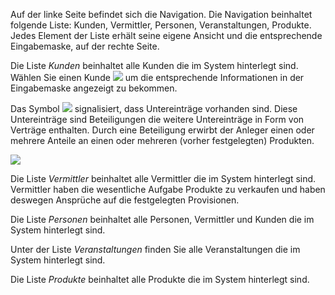 Auf der linke Seite befindet sich die Navigation.
Die Navigation beinhaltet folgende Liste: Kunden, Vermittler, Personen, Veranstaltungen, Produkte.
Jedes Element der Liste erhält seine eigene Ansicht und die entsprechende Eingabemaske, auf der rechte Seite.

Die Liste *Kunden* beinhaltet alle Kunden die im System hinterlegt sind. 
Wählen Sie einen Kunde ![](http://xpecto.github.io/docs/img/img_1461052236655.png) um die entsprechende Informationen in der Eingabemaske angezeigt zu bekommen.

Das Symbol ![](http://xpecto.github.io/docs/img/img_1443183010492.png) signalisiert, dass Untereinträge vorhanden sind. Diese Untereinträge sind Beteiligungen die weitere Untereinträge in Form von Verträge enthalten. 
Durch eine Beteiligung erwirbt der Anleger einen oder mehrere Anteile an einen oder mehreren (vorher festgelegten) Produkten.

![](http://xpecto.github.io/docs/img/img_1461052326794.png)

Die Liste *Vermittler* beinhaltet alle Vermittler die im System hinterlegt sind. Vermittler haben die wesentliche Aufgabe Produkte zu verkaufen und haben deswegen Ansprüche auf die festgelegten Provisionen.

Die Liste *Personen* beinhaltet alle Personen, Vermittler und Kunden die im System hinterlegt sind. 

Unter der Liste *Veranstaltungen* finden Sie alle Veranstaltungen die im System hinterlegt sind. 

Die Liste *Produkte* beinhaltet alle Produkte die im System hinterlegt sind.